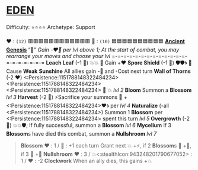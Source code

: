 # [__**EDEN**__](<https://www.youtube.com/watch?v=_49Yc_J5Eyk>) 
Difficulty: ⭐⭐⭐⭐
Archetype: Support

❤️ : `(12)` 🟥🟥🟥🟥🟥🟥🟥🟥🟥🟥🟥🟥
🔷 : `(10)` 🟦🟦🟦🟦🟦🟦🟦🟦🟦🟦
[**Ancient Genesis**](https://media.discordapp.net/attachments/1056365502101979146/1168052057400430622/Eden.png?ex=65505c3f&is=653de73f&hm=617bc05782a578eadbd2ec0b4500c8ab366d7ea7efe856a185692b7527ca9366&=&width=673&height=673) “🌱”
*Gain -❤️🔷 per lvl above 1; At the start of combat, you may rearrange your moves and choose your lvl*
=-=-=-=-=-=-=-=-=-=-=-=-=-=-=-=-=-=-=-=
**Leach Leaf** (-1 🔷) 💥💥 🔀 Gain +❤️
**Spore Shield** (-1 🔷) 🛡️🛡️🌀 🔀 Cause __Weak__
**Sunshine** All allies gain -🔀 and -Cost next turn
**Wall of Thorns** (-2 ❤️) <:Persistence:1151788148322484234><:Persistence:1151788148322484234><:Persistence:1151788148322484234> 🔀 💥 *lvl 2*
**Bloom** Summon a **Blossom** *lvl 3*
**Harvest** (-2 🔷) ⚡Sacrifice your summons 🔀 +<:Persistence:1151788148322484234>❤️🌀 per *lvl 4*
**Naturalize** (-all <:Persistence:1151788148322484234>) Summon 1 **Blossom** per <:Persistence:1151788148322484234> spent this turn *lvl 5*
**Overgrowth** (-2 🔷) 💥💥🛡️; If fully successful, summon a **Blossom** *lvl 6*
**Mycelium** If 3 **Blossom**s have died this combat, summon a **Nullshroom** *lvl 7*
> **Blossom**
> ❤️﻿﻿ : 1 / 🔷 : +1 each turn
> Grant next 💥 +⚡, if 2 **Blossom**s 🔀 +🚫, if 3 🔀 +🎯
> **Nullshroom**
> ❤️ : 3 / 💥<:stealthIcon:943248201790677052> : 1 / ❤️ : -2
> **Clockwork** When an ally dies, this gains +💥

